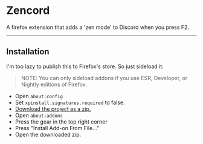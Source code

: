 # Zencord
A firefox extension that adds a 'zen mode' to Discord when you press F2.

---

## Installation
I'm too lazy to publish this to Firefox's store. So just sideload it:

> NOTE: You can only sideload addons if you use ESR, Developer, or Nightly editions of Firefox.
- Open `about:config`
- Set `xpinstall.signatures.required` to false.
- [Download the project as a zip.](https://github.com/femmeromantic/zencord/archive/refs/heads/main.zip)
- Open `about:addons`
- Press the gear in the top right corner
- Press "Install Add-on From File..."
- Open the downloaded zip.
